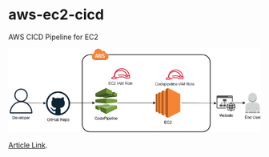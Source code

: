 # aws-ec2-cicd
AWS CICD Pipeline for EC2 

![Diagram](Architecture-diagram.png)

[Article Link](https://dev.to/aws-builders/cicd-pipeline-for-amazon-ec2-lo9).